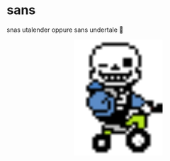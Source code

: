# sans
snas utalender oppure sans undertale 🤔
<div align="center">
  <img src="https://github.com/meskrebooted/sans/blob/main/img/snastri.png?raw=true" alt="sans su un triciclo wohohohohohohh." width="200"/>
</div>
